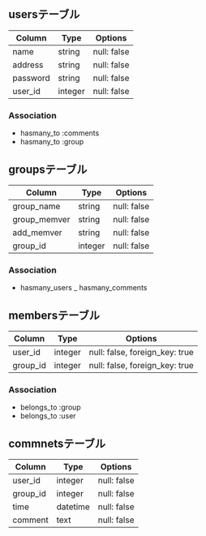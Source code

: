 ## usersテーブル

|Column|Type|Options|
|------|----|-------|
|name|string|null: false|
|address|string|null: false|
|password|string|null: false|
|user_id|integer|null: false|

### Association
- hasmany_to :comments
- hasmany_to :group

## groupsテーブル

|Column|Type|Options|
|------|----|-------|
|group_name|string|null: false|
|group_memver|string|null: false|
|add_memver|string|null: false|
|group_id|integer|null: false|

### Association
- hasmany_users
_ hasmany_comments

## membersテーブル

|Column|Type|Options|
|------|----|-------|
|user_id|integer|null: false, foreign_key: true|
|group_id|integer|null: false, foreign_key: true|

### Association
- belongs_to :group
- belongs_to :user

## commnetsテーブル

|Column|Type|Options|
|------|----|-------|
|user_id|integer|null: false|
|group_id|integer|null: false|
|time|datetime|null: false|
|comment|text|null: false|